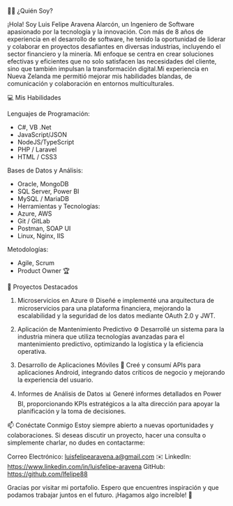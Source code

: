 👨‍💻 ¿Quién Soy?

¡Hola! Soy Luis Felipe Aravena Alarcón, un Ingeniero de Software apasionado por la tecnología y la innovación. Con más de 8 años de experiencia en el desarrollo de software, he tenido la oportunidad de liderar y colaborar en proyectos desafiantes en diversas industrias, incluyendo el sector financiero y la minería. Mi enfoque se centra en crear soluciones efectivas y eficientes que no solo satisfacen las necesidades del cliente, sino que también impulsan la transformación digital.Mi experiencia en Nueva Zelanda me permitió mejorar mis habilidades blandas, de comunicación y colaboración en entornos multiculturales.

💻 Mis Habilidades

Lenguajes de Programación:

- C#, VB .Net
- JavaScript/JSON
- NodeJS/TypeScript
- PHP / Laravel
- HTML / CSS3

Bases de Datos y Análisis:

- Oracle, MongoDB
- SQL Server, Power BI
- MySQL / MariaDB
- Herramientas y Tecnologías:
- Azure, AWS
- Git / GitLab
- Postman, SOAP UI
- Linux, Nginx, IIS

Metodologías:

- Agile, Scrum
- Product Owner 🏆

🚀 Proyectos Destacados

1. Microservicios en Azure 🌐
   Diseñé e implementé una arquitectura de microservicios para una plataforma financiera, mejorando la escalabilidad y la seguridad de los datos mediante OAuth 2.0 y JWT.

2. Aplicación de Mantenimiento Predictivo ⚙️
   Desarrollé un sistema para la industria minera que utiliza tecnologías avanzadas para el mantenimiento predictivo, optimizando la logística y la eficiencia operativa.

3. Desarrollo de Aplicaciones Móviles 📱
   Creé y consumí APIs para aplicaciones Android, integrando datos críticos de negocio y mejorando la experiencia del usuario.

4. Informes de Análisis de Datos 📊
   Generé informes detallados en Power BI, proporcionando KPIs estratégicos a la alta dirección para apoyar la planificación y la toma de decisiones.

📫 Conéctate Conmigo
Estoy siempre abierto a nuevas oportunidades y colaboraciones. Si deseas discutir un proyecto, hacer una consulta o simplemente charlar, no dudes en contactarme:

Correo Electrónico: luisfelipearavena.a@gmail.com ✉️
LinkedIn: https://www.linkedin.com/in/luisfelipe-aravena
GitHub: https://github.com/lfelipe88

Gracias por visitar mi portafolio. Espero que encuentres inspiración y que podamos trabajar juntos en el futuro. ¡Hagamos algo increíble! 🚀
